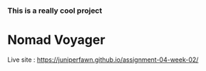 ### This is a really cool project

# Nomad Voyager
Live site : https://juniperfawn.github.io/assignment-04-week-02/
